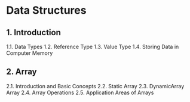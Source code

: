 # Data Structures

## 1. Introduction
1.1. Data Types
1.2. Reference Type
1.3. Value Type
1.4. Storing Data in Computer Memory

## 2. Array
2.1. Introduction and Basic Concepts 
2.2. Static Array 
2.3. DynamicArray Array
2.4. Array Operations
2.5. Application Areas of Arrays
